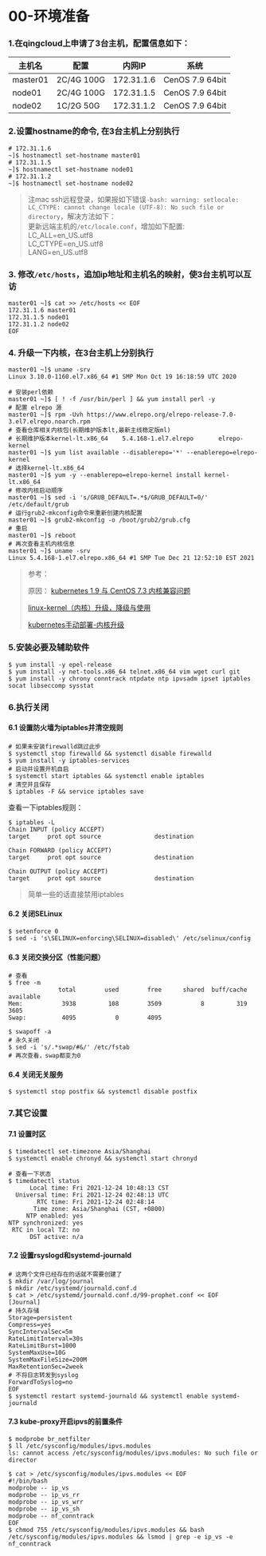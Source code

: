 # 00-环境准备

### 1.在qingcloud上申请了3台主机，配置信息如下：

| 主机名      | 配置         | 内网IP       | 系统              |
| -------- | ---------- | ---------- | --------------- |
| master01 | 2C/4G 100G | 172.31.1.6 | CenOS 7.9 64bit |
| node01   | 2C/4G 100G | 172.31.1.5 | CenOS 7.9 64bit |
| node02   | 1C/2G 50G  | 172.31.1.2 | CenOS 7.9 64bit |

### 2.设置hostname的命令, 在3台主机上分别执行

```shell
# 172.31.1.6
~]$ hostnamectl set-hostname master01
# 172.31.1.5
~]$ hostnamectl set-hostname node01
# 172.31.1.2
~]$ hostnamectl set-hostname node02
```

> 注mac ssh远程登录，如果报如下错误`-bash: warning: setlocale: LC_CTYPE: cannot change locale (UTF-8): No such file or directory`，解决方法如下：</br>
> 更新远端主机的`/etc/locale.conf`，增加如下配置:</br>
> LC_ALL=en_US.utf8 </br>
> LC_CTYPE=en_US.utf8 </br>
> LANG=en_US.utf8 

### 3. 修改`/etc/hosts`，追加ip地址和主机名的映射，使3台主机可以互访

```shell
master01 ~]$ cat >> /etc/hosts << EOF
172.31.1.6 master01
172.31.1.5 node01
172.31.1.2 node02
EOF
```

### 4. 升级一下内核，在3台主机上分别执行

```shell
master01 ~]$ uname -srv
Linux 3.10.0-1160.el7.x86_64 #1 SMP Mon Oct 19 16:18:59 UTC 2020
```

```shell
# 安装perl依赖
master01 ~]$ [ ! -f /usr/bin/perl ] && yum install perl -y
# 配置 elrepo 源
master01 ~]$ rpm -Uvh https://www.elrepo.org/elrepo-release-7.0-3.el7.elrepo.noarch.rpm
# 查看仓库相关内核包(长期维护版本lt,最新主线稳定版ml)
# 长期维护版本kernel-lt.x86_64    5.4.168-1.el7.elrepo       elrepo-kernel
master01 ~]$ yum list available --disablerepo='*' --enablerepo=elrepo-kernel
# 选择kernel-lt.x86_64 
master01 ~]$ yum -y --enablerepo=elrepo-kernel install kernel-lt.x86_64
# 修改内核启动顺序
master01 ~]$ sed -i 's/GRUB_DEFAULT=.*$/GRUB_DEFAULT=0/' /etc/default/grub    
# 运行grub2-mkconfig命令来重新创建内核配置
master01 ~]$ grub2-mkconfig -o /boot/grub2/grub.cfg  
# 重启
master01 ~]$ reboot
# 再次查看主机内核信息
master01 ~]$ uname -srv
Linux 5.4.168-1.el7.elrepo.x86_64 #1 SMP Tue Dec 21 12:52:10 EST 2021
```

>  参考：
> 
> 原因： [kubernetes 1.9 与 CentOS 7.3 内核兼容问题](http://www.linuxfly.org/kubernetes-19-conflict-with-centos7/)
> 
>  [linux-kernel（内核）升级，降级与使用](https://blog.csdn.net/network_dream/article/details/99185463)
> 
> [kubernetes手动部署-内核升级](https://my.oschina.net/54188zz/blog/4335958?ivk_sa=1024320u)

### 5.安装必要及辅助软件

```shell
$ yum install -y epel-release
$ yum install -y net-tools.x86_64 telnet.x86_64 vim wget curl git
$ yum install -y chrony conntrack ntpdate ntp ipvsadm ipset iptables socat libseccomp sysstat
```

### 6.执行关闭

#### 6.1 设置防火墙为iptables并清空规则

```shell
# 如果未安装firewalld跳过此步
$ systemctl stop firewalld && systemctl disable firewalld
$ yum install -y iptables-services 
# 启动并设置开机自启
$ systemctl start iptables && systemctl enable iptables
# 清空并且保存
$ iptables -F && service iptables save
```

查看一下iptables规则：

```shell
$ iptables -L
Chain INPUT (policy ACCEPT)
target     prot opt source               destination

Chain FORWARD (policy ACCEPT)
target     prot opt source               destination

Chain OUTPUT (policy ACCEPT)
target     prot opt source               destination
```

> 简单一些的话直接禁用iptables

#### 6.2 关闭SELinux

```shell
$ setenforce 0
$ sed -i 's\SELINUX=enforcing\SELINUX=disabled\' /etc/selinux/config
```

#### 6.3 关闭交换分区（性能问题）

```shell
# 查看
$ free -m
              total        used        free      shared  buff/cache   available
Mem:           3938         108        3509           8         319        3605
Swap:          4095           0        4095

$ swapoff -a 
# 永久关闭
$ sed -i 's/.*swap/#&/' /etc/fstab
# 再次查看，swap都变为0
```

#### 6.4 关闭无关服务

```shell
$ systemctl stop postfix && systemctl disable postfix
```

### 7.其它设置

#### 7.1 设置时区

```shell
$ timedatectl set-timezone Asia/Shanghai
$ systemctl enable chronyd && systemctl start chronyd

# 查看一下状态
$ timedatectl status
      Local time: Fri 2021-12-24 10:48:13 CST
  Universal time: Fri 2021-12-24 02:48:13 UTC
        RTC time: Fri 2021-12-24 02:48:14
       Time zone: Asia/Shanghai (CST, +0800)
     NTP enabled: yes
NTP synchronized: yes
 RTC in local TZ: no
      DST active: n/a
```

#### 7.2 设置rsyslogd和systemd-journald

```shell
# 这两个文件已经存在的话就不需要创建了
$ mkdir /var/log/journal
$ mkdir /etc/systemd/journald.conf.d
$ cat > /etc/systemd/journald.conf.d/99-prophet.conf << EOF
[Journal]
# 持久存储
Storage=persistent
Compress=yes
SyncIntervalSec=5m
RateLimitInterval=30s
RateLimitBurst=1000
SystemMaxUse=10G
SystemMaxFileSize=200M
MaxRetentionSec=2week
# 不将日志转发到syslog
ForwardToSyslog=no
EOF
$ systemctl restart systemd-journald && systemctl enable systemd-journald
```

#### 7.3 kube-proxy开启ipvs的前置条件

```shell
$ modprobe br_netfilter
$ ll /etc/sysconfig/modules/ipvs.modules
ls: cannot access /etc/sysconfig/modules/ipvs.modules: No such file or director

$ cat > /etc/sysconfig/modules/ipvs.modules << EOF
#!/bin/bash
modprobe -- ip_vs
modprobe -- ip_vs_rr
modprobe -- ip_vs_wrr
modprobe -- ip_vs_sh
modprobe -- nf_conntrack
EOF
$ chmod 755 /etc/sysconfig/modules/ipvs.modules && bash /etc/sysconfig/modules/ipvs.modules && lsmod | grep -e ip_vs -e nf_conntrack
```
